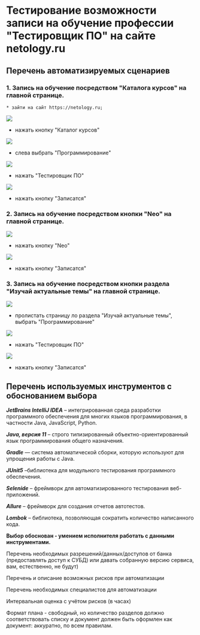 # Тестирование возможности записи на обучение профессии "Тестировщик ПО" на сайте netology.ru

## Перечень автоматизируемых сценариев

### 1. Запись на обучение посредством "Каталога курсов" на главной странице.

    * зайти на сайт https://netology.ru;
    
![](/images/img1.png)

- нажать кнопку "Каталог курсов"

   
![](/images/img2.png)

- слева выбрать "Программирование"
 
![](/images/img3.png)

- нажать "Тестировщик ПО"

![](/images/img4.png)

- нажать кнопку "Записатся"

### 2. Запись на обучение посредством кнопки "Neo" на главной странице.

![](/images/img2_1.png)

- нажать кнопку "Neo"

![](/images/img2_2.png)

- нажать кнопку "Записатся"

### 3. Запись на обучение посредством кнопки раздела "Изучай актуальные темы" на главной странице.

![](/images/img3_1.png)

- пролистать страницу ло раздела "Изучай актуальные темы", выбрать "Программирование"  

![](/images/img3.png)

- нажать "Тестировщик ПО"


![](/images/img2_2.png)

- нажать кнопку "Записатся"

## Перечень используемых инструментов с обоснованием выбора

**_JetBrains IntelliJ IDEA_**  – интегрированная среда разработки программного обеспечения для многих языков программирования, в частности Java, JavaScript, Python. 

**_Java, версия 11_** – строго типизированный объектно-ориентированный язык программирования общего назначения.

**_Gradle_** — система автоматической сборки, которую используют для упрощения работы с Java.

**_JUnit5_** –библиотека для модульного тестирования программного обеспечения.

**_Selenide_** – фреймворк для автоматизированного тестирования веб-приложений.

**_Allure_** – фреймворк для создания отчетов автотестов.

**_Lombok_** – библиотека, позволяющая сократить количество написанного кода.

**Выбор обоснован - умением исполнителя работать с данными инструментами.**



Перечень необходимых разрешений/данных/доступов от банка 
(предоставлять доступ к СУБД) или давать собранную версию сервиса,
вам, естественно, не будут)

Перечень и описание возможных рисков при автоматизации

Перечень необходимых специалистов для автоматизации

Интервальная оценка с учётом рисков (в часах)

Формат плана - свободный, но количество разделов
должно соответствовать списку и документ
должен быть оформлен как документ: аккуратно, по всем правилам.


